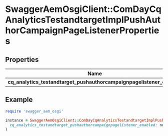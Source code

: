 # SwaggerAemOsgiClient::ComDayCqAnalyticsTestandtargetImplPushAuthorCampaignPageListenerProperties

## Properties

| Name | Type | Description | Notes |
| ---- | ---- | ----------- | ----- |
| **cq_analytics_testandtarget_pushauthorcampaignpagelistener_enabled** | [**ConfigNodePropertyBoolean**](ConfigNodePropertyBoolean.md) |  | [optional] |

## Example

```ruby
require 'swagger_aem_osgi'

instance = SwaggerAemOsgiClient::ComDayCqAnalyticsTestandtargetImplPushAuthorCampaignPageListenerProperties.new(
  cq_analytics_testandtarget_pushauthorcampaignpagelistener_enabled: null
)
```

